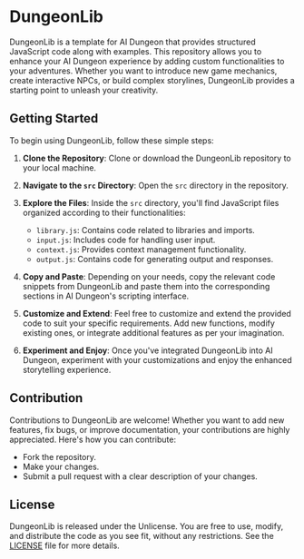 # DungeonLib

DungeonLib is a template for AI Dungeon that provides structured JavaScript code along with examples. This repository allows you to enhance your AI Dungeon experience by adding custom functionalities to your adventures. Whether you want to introduce new game mechanics, create interactive NPCs, or build complex storylines, DungeonLib provides a starting point to unleash your creativity.

## Getting Started

To begin using DungeonLib, follow these simple steps:

1. **Clone the Repository**: Clone or download the DungeonLib repository to your local machine.

2. **Navigate to the `src` Directory**: Open the `src` directory in the repository.

3. **Explore the Files**: Inside the `src` directory, you'll find JavaScript files organized according to their functionalities:
   - `library.js`: Contains code related to libraries and imports.
   - `input.js`: Includes code for handling user input.
   - `context.js`: Provides context management functionality.
   - `output.js`: Contains code for generating output and responses.

4. **Copy and Paste**: Depending on your needs, copy the relevant code snippets from DungeonLib and paste them into the corresponding sections in AI Dungeon's scripting interface.

5. **Customize and Extend**: Feel free to customize and extend the provided code to suit your specific requirements. Add new functions, modify existing ones, or integrate additional features as per your imagination.

6. **Experiment and Enjoy**: Once you've integrated DungeonLib into AI Dungeon, experiment with your customizations and enjoy the enhanced storytelling experience.


## Contribution

Contributions to DungeonLib are welcome! Whether you want to add new features, fix bugs, or improve documentation, your contributions are highly appreciated. Here's how you can contribute:

- Fork the repository.
- Make your changes.
- Submit a pull request with a clear description of your changes.

## License

DungeonLib is released under the Unlicense. You are free to use, modify, and distribute the code as you see fit, without any restrictions. See the [LICENSE](LICENSE) file for more details.